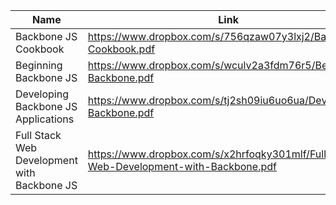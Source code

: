 Name | Link
------------ | -------------
Backbone JS Cookbook | https://www.dropbox.com/s/756qzaw07y3lxj2/Backbone-Cookbook.pdf
Beginning Backbone JS | https://www.dropbox.com/s/wculv2a3fdm76r5/Beginning-Backbone.pdf
Developing Backbone JS Applications | https://www.dropbox.com/s/tj2sh09iu6uo6ua/Developing-Backbone.pdf
Full Stack Web Development with Backbone JS | https://www.dropbox.com/s/x2hrfoqky301mlf/Full-Stack-Web-Development-with-Backbone.pdf